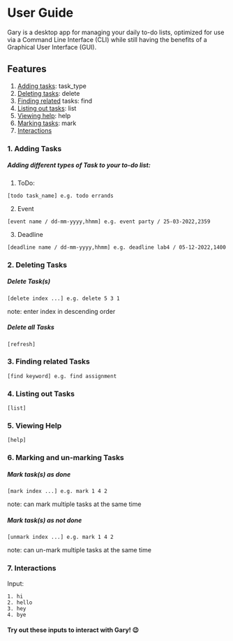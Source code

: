 # User Guide
Gary is a desktop app for managing your daily to-do lists, optimized for use via a Command Line Interface (CLI) while still having the benefits of a Graphical User Interface (GUI). 

## Features 
1. [Adding tasks](https://github.com/vanessaxuuan/ip/blob/master/docs/README.md#adding-tasks): task_type
2. [Deleting tasks](https://github.com/vanessaxuuan/ip/blob/master/docs/README.md#deleting-tasks): delete
3. [Finding related](https://github.com/vanessaxuuan/ip/blob/master/docs/README.md#finding-related-tasks) tasks: find
4. [Listing out tasks](https://github.com/vanessaxuuan/ip/blob/master/docs/README.md#listing-out-tasks): list
5. [Viewing help](https://github.com/vanessaxuuan/ip/blob/master/docs/README.md#viewing-help): help
6. [Marking tasks](https://github.com/vanessaxuuan/ip/blob/master/docs/README.md#marking-and-un-marking-tasks): mark
7. [Interactions](https://github.com/vanessaxuuan/ip/blob/master/docs/README.md#interactions) 

### 1. Adding Tasks

##### Adding different types of Task to your to-do list:

1. ToDo: 

```
[todo task_name] e.g. todo errands
```

2. Event

```
[event name / dd-mm-yyyy,hhmm] e.g. event party / 25-03-2022,2359
```

3. Deadline

```
[deadline name / dd-mm-yyyy,hhmm] e.g. deadline lab4 / 05-12-2022,1400
```

### 2. Deleting Tasks

##### Delete Task(s)

```
[delete index ...] e.g. delete 5 3 1
```
note: enter index in descending order

##### Delete all Tasks

```
[refresh]
```

### 3. Finding related Tasks
```
[find keyword] e.g. find assignment
```

### 4. Listing out Tasks
```
[list]
```
 
### 5. Viewing Help
```
[help]
```

### 6. Marking and un-marking Tasks

##### Mark task(s) as done

```
[mark index ...] e.g. mark 1 4 2
```
note: can mark multiple tasks at the same time 

##### Mark task(s) as not done

```
[unmark index ...] e.g. mark 1 4 2
```
note: can un-mark multiple tasks at the same time 

### 7. Interactions

Input:
```
1. hi
2. hello
3. hey
4. bye
```
#### Try out these inputs to interact with Gary! 😉
